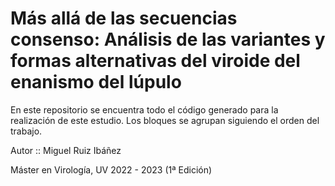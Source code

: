 # Más allá de las secuencias consenso: Análisis de las variantes y formas alternativas del viroide del enanismo del lúpulo

En este repositorio se encuentra todo el código generado para la realización de este estudio. Los bloques se agrupan siguiendo el orden del trabajo.

Autor :: Miguel Ruiz Ibáñez

Máster en Virología, UV 2022 - 2023 (1ª Edición)
